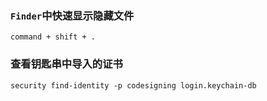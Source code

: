 
### `Finder`中快速显示隐藏文件

```
command + shift + .
```

### 查看钥匙串中导入的证书

```
security find-identity -p codesigning login.keychain-db
```
